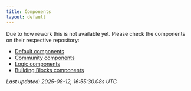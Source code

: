 ```yaml
---
title: Components
layout: default
---
```


Due to how rework this is not available yet.
Please check the components on their respective repository:
- [Default components](https://github.com/BigstoneDevelopment/default-components-addon)
- [Community components](https://github.com/BigstoneDevelopment/community-components-addon)
- [Logic components](https://github.com/BigstoneDevelopment/logic-components-addon)
- [Building Blocks components](https://github.com/BigstoneDevelopment/building-blocks-addon)

_Last updated: 2025-08-12, 16:55:30.08s UTC_
